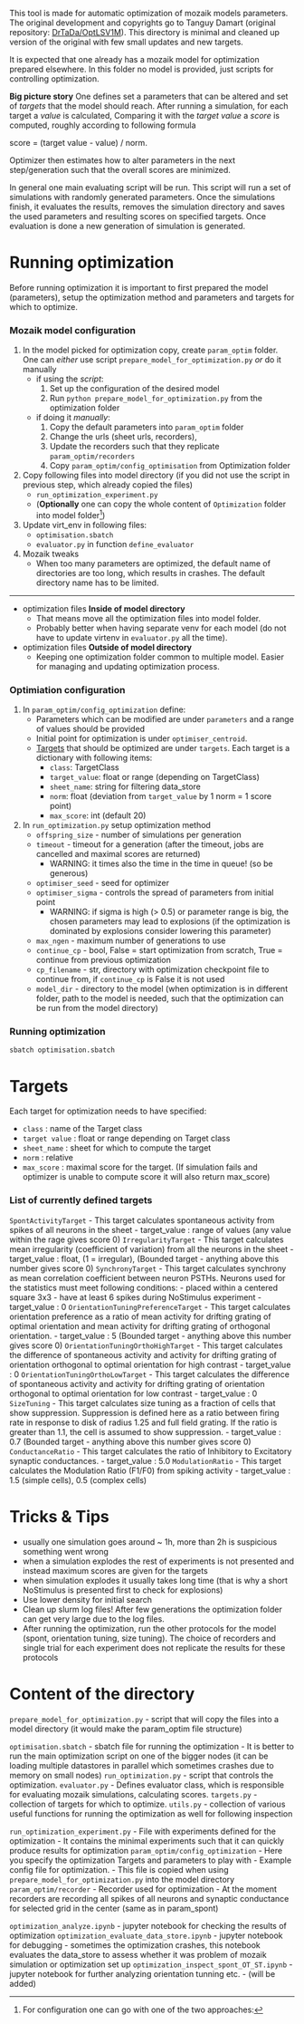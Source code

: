 This tool is made for automatic optimization of mozaik models parameters.
The original development and copyrights go to Tanguy Damart (original repository: [DrTaDa/OptLSV1M](https://github.com/DrTaDa/OptLSV1M/tree/main)).
This directory is minimal and cleaned up version of the original with few small updates and new targets.

It is expected that one already has a mozaik model for optimization prepared elsewhere. 
In this folder no model is provided, just scripts for controlling optimization.

**Big picture story**
One defines set a parameters that can be altered and set of *targets* that the model should reach. After running a simulation, for each target a *value* is calculated, Comparing it with the *target value* a *score* is computed, roughly according to following formula

score = (target value - value) / norm.

Optimizer then estimates how to alter parameters in the next step/generation such that the overall scores are minimized.


In general one main evaluating script will be run. This script will run a set of simulations with randomly generated parameters. 
Once the simulations finish, it evaluates the results, removes the simulation directory and saves the used parameters and resulting
scores on specified targets. Once evaluation is done a new generation of simulation is generated.

# Running optimization
Before running optimization it is important to first prepared the model (parameters), setup the optimization method and parameters and targets for which to optimize.

### Mozaik model configuration

1. In the model picked for optimization copy, create `param_optim` folder. One can *either* use script `prepare_model_for_optimization.py` *or* do it manually
    - if using the *script*:
        1. Set up the configuration of the desired model 
        1. Run `python prepare_model_for_optimization.py` from the optimization folder
    - if doing it *manually*:
        1. Copy the default parameters into `param_optim` folder 
        1. Change the urls (sheet urls, recorders), 
        1. Update the recorders such that they replicate `param_optim/recorders`
        1. Copy `param_optim/config_optimisation` from Optimization folder
1. Copy following files into model directory (if you did not use the script in previous step, which already copied the files)
    - `run_optimization_experiment.py`
    - (**Optionally** one can copy the whole content of `Optimization` folder into model folder[^footnote1])
1. Update virt_env in following files:
    - `optimisation.sbatch`
    - `evaluator.py` in function `define_evaluator`
1. Mozaik tweaks
    - When too many parameters are optimized, the default name of directories are too long, which results in crashes. The default directory name has to be limited.

---
[^footnote1]: For configuration one can go with one of the two approaches:
- optimization files **Inside of model directory**
    - That means move all the optimization files into model folder.
    - Probably better when having separate venv for each model (do not have to update virtenv in `evaluator.py` all the time).
- optimization files **Outside of model directory**
    - Keeping one optimization folder common to multiple model. Easier for managing and updating optimization process.

### Optimiation configuration
1. In `param_optim/config_optimization` define:
    - Parameters which can be modified are under `parameters` and a range of values should be provided
    - Initial point for optimization is under `optimiser_centroid`.
    - [Targets](#targets) that should be optimized are under `targets`. Each target is a dictionary with following items:
        - `class`: TargetClass
        - `target_value`: float or range (depending on TargetClass)
        - `sheet_name`: string for filtering data_store
        - `norm`: float (deviation from `target_value` by 1 norm = 1 score point)
        - `max_score`: int (default 20)
1. In `run_optimization.py` setup optimization method
    - `offspring_size` - number of simulations per generation
    - `timeout` - timeout for a generation (after the timeout, jobs are cancelled and maximal scores are returned)
        - WARNING: it times also the time in the time in queue! (so be generous)
    - `optimiser_seed` - seed for optimizer
    - `optimiser_sigma` - controls the spread of parameters from initial point
        - WARNING: if sigma is high (> 0.5) or parameter range is big, the chosen parameters may lead to explosions (if the optimization is dominated by explosions consider lowering this parameter)
    - `max_ngen` - maximum number of generations to use
    - `continue_cp` - bool, False = start optimization from scratch, True = continue from previous optimization
    - `cp_filename` - str, directory with optimization checkpoint file to continue from, if `continue_cp` is False it is not used
    - `model_dir` - directory to the model (when optimization is in different folder, path to the model is needed, such that the optimization can be run from the model directory)

### Running optimization
`sbatch optimisation.sbatch`

# Targets
Each target for optimization needs to have specified:
- `class` : name of the Target class
- `target value` : float or range depending on Target class
- `sheet_name` : sheet for which to compute the target
- `norm` : relative 
- `max_score` : maximal score for the target. (If simulation fails and optimizer is unable to compute score it will also return max_score)

### List of currently defined targets
`SpontActivityTarget`
    - This target calculates spontaneous activity from spikes of all neurons in the sheet
    - target_value : range of values (any value within the rage gives score 0)
`IrregularityTarget`
    - This target calculates mean irregularity (coefficient of variation) from all the neurons in the sheet 
    - target_value : float, (1 = irregular), (Bounded target - anything above this number gives score 0)
`SynchronyTarget`
    - This target calculates synchrony as mean correlation coefficient between neuron PSTHs. Neurons used for the statistics must meet following conditions:
        - placed within a centered square 3x3
        -  have at least 6 spikes during NoStimulus experiment 
    - target_value : 0
`OrientationTuningPreferenceTarget`
    - This target calculates orientation preference as a ratio of mean activity for drifting grating of optimal orientation and mean activity for drifting grating of orthogonal orientation.
    - target_value :  5 (Bounded target - anything above this number gives score 0)
`OrientationTuningOrthoHighTarget`
    - This target calculates the difference  of spontaneous activity and activity for drifting grating of orientation orthogonal to optimal orientation for high contrast
    - target_value : 0
`OrientationTuningOrthoLowTarget`
    - This target calculates the difference  of spontaneous activity and activity for drifting grating of orientation orthogonal to optimal orientation for low contrast
    - target_value : 0
`SizeTuning`
    - This target calculates size tuning as a fraction of cells that  show suppression. Suppression is defined here as a ratio between firing rate in response to disk of radius 1.25 and full field grating. If the ratio is greater than 1.1, the cell is assumed to show suppression.
    - target_value : 0.7 (Bounded target - anything above this number gives score 0)
`ConductanceRatio`
    - This target calculates the ratio of Inhibitory to Excitatory synaptic conductances.
    - target_value : 5.0
`ModulationRatio`
    - This target calculates the Modulation Ratio (F1/F0) from spiking activity
    - target_value : 1.5 (simple cells), 0.5 (complex cells)

# Tricks & Tips
- usually one simulation goes around ~ 1h, more than 2h is suspicious something went wrong
- when a simulation explodes the rest of experiments is not presented and instead maximum scores are given for the targets
- when simulation explodes it usually takes long time (that is why a short NoStimulus is presented first to check for explosions)
- Use lower density for initial search
- Clean up slurm log files! After few generations the optimization folder can get very large due to the log files.
- After running the optimization, run the other protocols for the model (spont, orientation tuning, size tuning). 
The choice of recorders and single trial for each experiment does not replicate the results for these protocols

# Content of the directory

`prepare_model_for_optimization.py`
    - script that will copy the files into a model directory (it would make the param_optim file structure)

`optimisation.sbatch`
    - sbatch file for running the optimization
    - It is better to run the main optimization script on one of the bigger nodes (it can be loading multiple datastores in parallel which sometimes crashes due to memory on small nodes)
`run_optimization.py`
    - script that controls the optimization.
`evaluator.py`
    - Defines evaluator class, which is responsible for evaluating mozaik simulations, calculating scores.
`targets.py`
    - collection of targets for which to optimize.
`utils.py`
    - collection of various useful functions for running the optimization as well for following inspection

`run_optimization_experiment.py`
    - File with experiments defined for the optimization
    - It contains the minimal experiments such that it can quickly produce results for optimization
`param_optim/config_optimization`
    - Here you specify the optimization Targets and parameters to play with 
    - Example config file for optimization.
    - This file is copied when using `prepare_model_for_optimization.py` into the model directory
`param_optim/recorder`
    - Recorder used for optimization
    - At the moment recorders are recording all spikes of all neurons and synaptic conductance for selected grid in the center (same as in param_spont)

`optimization_analyze.ipynb`
    - jupyter notebook for checking the results of optimization
`optimization_evaluate_data_store.ipynb`
    - jupyter notebook for debugging
    - sometimes the optimization crashes, this notebook evaluates the data_store to assess whether it was problem of mozaik simulation or optimization set up
`optimization_inspect_spont_OT_ST.ipynb`
    - jupyter notebook for further analyzing orientation tunning etc.
    - (will be added)

